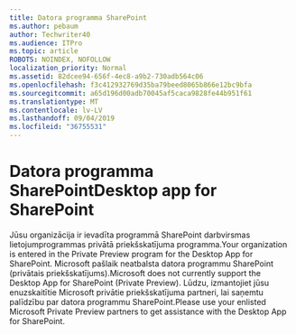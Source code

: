 ```yaml
---
title: Datora programma SharePoint
ms.author: pebaum
author: Techwriter40
ms.audience: ITPro
ms.topic: article
ROBOTS: NOINDEX, NOFOLLOW
localization_priority: Normal
ms.assetid: 82dcee94-656f-4ec8-a9b2-730adb564c06
ms.openlocfilehash: f3c412932769d35ba79beed8065b866e12bc9bfa
ms.sourcegitcommit: a65d196d00adb70045af5caca9828fe44b951f61
ms.translationtype: MT
ms.contentlocale: lv-LV
ms.lasthandoff: 09/04/2019
ms.locfileid: "36755531"
---
```

# <a name="desktop-app-for-sharepoint"></a><span data-ttu-id="113dc-102">Datora programma SharePoint</span><span class="sxs-lookup"><span data-stu-id="113dc-102">Desktop app for SharePoint</span></span>

<span data-ttu-id="113dc-103">Jūsu organizācija ir ievadīta programmā SharePoint darbvirsmas lietojumprogrammas privātā priekšskatījuma programma.</span><span class="sxs-lookup"><span data-stu-id="113dc-103">Your organization is entered in the Private Preview program for the Desktop App for SharePoint.</span></span> <span data-ttu-id="113dc-104">Microsoft pašlaik neatbalsta datora programmu SharePoint (privātais priekšskatījums).</span><span class="sxs-lookup"><span data-stu-id="113dc-104">Microsoft does not currently support the Desktop App for SharePoint (Private Preview).</span></span> <span data-ttu-id="113dc-105">Lūdzu, izmantojiet jūsu enuzskaitītie Microsoft privātie priekšskatījuma partneri, lai saņemtu palīdzību par datora programmu SharePoint.</span><span class="sxs-lookup"><span data-stu-id="113dc-105">Please use your enlisted Microsoft Private Preview partners to get assistance with the Desktop App for SharePoint.</span></span>

